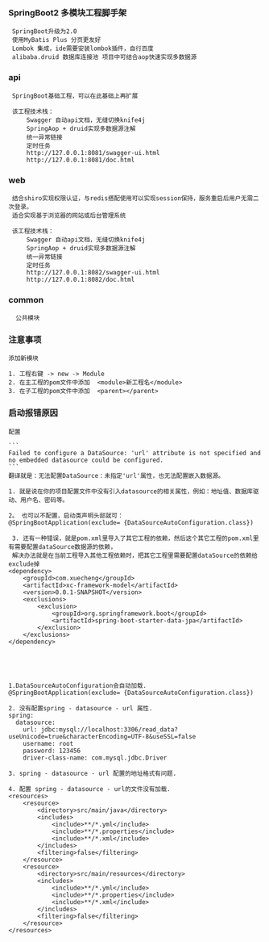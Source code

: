### SpringBoot2 多模块工程脚手架

     SpringBoot升级为2.0   
     使用MyBatis Plus 分页更友好
     Lombok 集成，ide需要安装lombok插件，自行百度
     alibaba.druid 数据库连接池 项目中可结合aop快速实现多数据源
      
          
### api
     
     SpringBoot基础工程，可以在此基础上再扩展
     
     该工程技术栈：
         Swagger 自动api文档，无缝切换knife4j
         SpringAop + druid实现多数据源注解
         统一异常链接
         定时任务
         http://127.0.0.1:8081/swagger-ui.html
         http://127.0.0.1:8081/doc.html
                      
### web
     
     结合shiro实现权限认证，与redis搭配使用可以实现session保持，服务重启后用户无需二次登录。
     适合实现基于浏览器的网站或后台管理系统
     
     该工程技术栈：
         Swagger 自动api文档，无缝切换knife4j
         SpringAop + druid实现多数据源注解
         统一异常链接
         定时任务
         http://127.0.0.1:8082/swagger-ui.html
         http://127.0.0.1:8082/doc.html
     
### common
      
      公共模块  

   
### 注意事项
    
    添加新模块
    
    1. 工程右键 -> new -> Module
    2. 在主工程的pom文件中添加  <module>新工程名</module>
    3. 在子工程的pom文件中添加  <parent></parent>
    
    
### 启动报错原因
    
    配置
    
    ```
    Failed to configure a DataSource: 'url' attribute is not specified and no embedded datasource could be configured.
    ```
    翻译就是：无法配置DataSource：未指定'url'属性，也无法配置嵌入数据源。
    
    1. 就是说在你的项目配置文件中没有引入datasource的相关属性，例如：地址值、数据库驱动、用户名、密码等。
                 
    2。 也可以不配置，启动类声明头部就可：                 
    @SpringBootApplication(exclude= {DataSourceAutoConfiguration.class})                                     
     
     3. 还有一种错误，就是pom.xml里导入了其它工程的依赖，然后这个其它工程的pom.xml里有需要配置dataSource数据源的依赖，
     解决办法就是在当前工程导入其他工程依赖时，把其它工程里需要配置dataSource的依赖给exclude掉                          
    <dependency>
        <groupId>com.xuecheng</groupId>
        <artifactId>xc-framework-model</artifactId>
        <version>0.0.1-SNAPSHOT</version>
        <exclusions>
            <exclusion>
                <groupId>org.springframework.boot</groupId>
                <artifactId>spring-boot-starter-data-jpa</artifactId>
            </exclusion>
        </exclusions>
    </dependency>
    
    
    
    
    
    1.DataSourceAutoConfiguration会自动加载.
    @SpringBootApplication(exclude= {DataSourceAutoConfiguration.class})
    
    2. 没有配置spring - datasource - url 属性.
    spring:
      datasource:
        url: jdbc:mysql://localhost:3306/read_data?useUnicode=true&characterEncoding=UTF-8&useSSL=false
        username: root
        password: 123456
        driver-class-name: com.mysql.jdbc.Driver
        
    3. spring - datasource - url 配置的地址格式有问题.
    
    4. 配置 spring - datasource - url的文件没有加载.
    <resources>
        <resource>
            <directory>src/main/java</directory>
            <includes>
                <include>**/*.yml</include>
                <include>**/*.properties</include>
                <include>**/*.xml</include>
            </includes>
            <filtering>false</filtering>
        </resource>
        <resource>
            <directory>src/main/resources</directory>
            <includes>
                <include>**/*.yml</include>
                <include>**/*.properties</include>
                <include>**/*.xml</include>
            </includes>
            <filtering>false</filtering>
        </resource>
    </resources>

 

    
    
